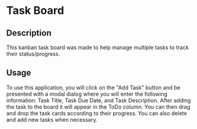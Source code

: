 # Task Board

## Description

This kanban task board was made to help manage multiple tasks to track their status/progress.

## Usage

To use this application, you will click on the "Add Task" button and be presented with a modal dialog where you will enter the following information: Task Title, Task Due Date, and Task Description. After adding the task to the board it will appear in the ToDo column. You can then drag and drop the task cards according to their progress. You can also delete and add new tasks when necessary.